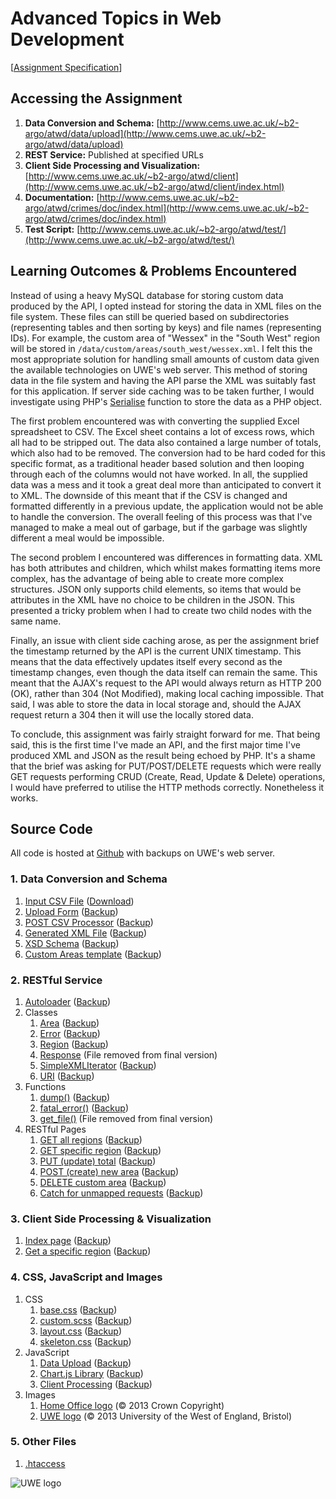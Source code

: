 # Advanced Topics in Web Development

[[Assignment Specification](http://www.cems.uwe.ac.uk/~p-chatterjee/modules/atwd/assignment/ATWD_Assignment_2013-14.html)]

## Accessing the Assignment

1. **Data Conversion and Schema:** [http://www.cems.uwe.ac.uk/~b2-argo/atwd/data/upload](http://www.cems.uwe.ac.uk/~b2-argo/atwd/data/upload)
2. **REST Service:** Published at specified URLs
3. **Client Side Processing and Visualization:** [http://www.cems.uwe.ac.uk/~b2-argo/atwd/client](http://www.cems.uwe.ac.uk/~b2-argo/atwd/client/index.html)
4. **Documentation:** [http://www.cems.uwe.ac.uk/~b2-argo/atwd/crimes/doc/index.html](http://www.cems.uwe.ac.uk/~b2-argo/atwd/crimes/doc/index.html)
5. **Test Script:** [http://www.cems.uwe.ac.uk/~b2-argo/atwd/test/](http://www.cems.uwe.ac.uk/~b2-argo/atwd/test/)

## Learning Outcomes & Problems Encountered

Instead of using a heavy MySQL database for storing custom data produced by the API, I opted instead for storing the data in XML files on the file system. These files can still be queried based on subdirectories (representing tables and then sorting by keys) and file names (representing IDs). For example, the custom area of "Wessex" in the "South West" region will be stored in `/data/custom/areas/south_west/wessex.xml`. I felt this the most appropriate solution for handling small amounts of custom data given the available technologies on UWE's web server. This method of storing data in the file system and having the API parse the XML was suitably fast for this application. If server side caching was to be taken further, I would investigate using PHP's [Serialise](http://www.php.net/manual/en/function.serialize.php) function to store the data as a PHP object. 

The first problem encountered was with converting the supplied Excel spreadsheet to CSV. The Excel sheet contains a lot of excess rows, which all had to be stripped out. The data also contained a large number of totals, which also had to be removed. The conversion had to be hard coded for this specific format, as a traditional header based solution and then looping through each of the columns would not have worked. In all, the supplied data was a mess and it took a great deal more than anticipated to convert it to XML. The downside of this meant that if the CSV is changed and formatted differently in a previous update, the application would not be able to handle the conversion. The overall feeling of this process was that I've managed to make a meal out of garbage, but if the garbage was slightly different a meal would be impossible.

The second problem I encountered was differences in formatting data. XML has both attributes and children, which whilst makes formatting items more complex, has the advantage of being able to create more complex structures. JSON only supports child elements, so items that would be attributes in the XML have no choice to be children in the JSON. This presented a tricky problem when I had to create two child nodes with the same name. 

Finally, an issue with client side caching arose, as per the assignment brief the timestamp returned by the API is the current UNIX timestamp. This means that the data effectively updates itself every second as the timestamp changes, even though the data itself can remain the same. This meant that the AJAX's request to the API would always return as HTTP 200 (OK), rather than 304 (Not Modified), making local caching impossible. That said, I was able to store the data in local storage and, should the AJAX request return a 304 then it will use the locally stored data.

To conclude, this assignment was fairly straight forward for me. That being said, this is the first time I've made an API, and the first major time I've produced XML and JSON as the result being echoed by PHP. It's a shame that the brief was asking for PUT/POST/DELETE requests which were really GET requests performing CRUD (Create, Read, Update & Delete) operations, I would have preferred to utilise the HTTP methods correctly. Nonetheless it works.

## Source Code

All code is hosted at [Github](https://github.com/benargo/atwd) with backups on UWE's web server.

### 1. Data Conversion and Schema
1. [Input CSV File](https://github.com/benargo/atwd/blob/master/data/recorded_crime.csv) ([Download](http://www.cems.uwe.ac.uk/~b2-argo/atwd/data/recorded_crime.csv))
2. [Upload Form](https://github.com/benargo/atwd/blob/master/data/upload.get.php) ([Backup](http://www.cems.uwe.ac.uk/~b2-argo/atwd/data/upload.get.phps))
3. [POST CSV Processor](https://github.com/benargo/atwd/blob/master/data/upload.post.php) ([Backup](http://www.cems.uwe.ac.uk/~b2-argo/atwd/data/upload.post.phps))
3. [Generated XML File](https://github.com/benargo/atwd/blob/master/data/recorded_crime.xml) ([Backup](http://www.cems.uwe.ac.uk/~b2-argo/atwd/data/recorded_crime.xml))
4. [XSD Schema](https://github.com/benargo/atwd/blob/master/data/recorded_crime.xsd) ([Backup](http://www.cems.uwe.ac.uk/~b2-argo/atwd/data/recorded_crime.xsd))
5. [Custom Areas template](https://github.com/benargo/atwd/blob/master/data/custom_areas.template.xml) ([Backup](http://www.cems.uwe.ac.uk/~b2-argo/atwd/data/custom_areas.template.xml))

### 2. RESTful Service
1. [Autoloader](https://github.com/benargo/atwd/blob/master/api/autoload.php) ([Backup](http://www.cems.uwe.ac.uk/~b2-argo/atwd/api/autoload.phps))
2. Classes
	1. [Area](https://github.com/benargo/atwd/blob/master/api/classes/area.php) ([Backup](http://www.cems.uwe.ac.uk/~b2-argo/atwd/api/classes/area.phps))
	2. [Error](https://github.com/benargo/atwd/blob/master/api/classes/error.php) ([Backup](http://www.cems.uwe.ac.uk/~b2-argo/atwd/api/classes/error.phps))	
	3. [Region](https://github.com/benargo/atwd/blob/master/api/classes/region.php) ([Backup](http://www.cems.uwe.ac.uk/~b2-argo/atwd/api/classes/region.phps))
	4. [Response](https://github.com/benargo/atwd/blob/1cc57d96595644c8633cdc87f2ad3b7f7d5a1570/api/classes/response.php) (File removed from final version)
	5. [SimpleXMLIterator](https://github.com/benargo/atwd/blob/master/api/classes/SimpleXMLIterator.php) ([Backup](http://www.cems.uwe.ac.uk/~b2-argo/atwd/api/classes/SimpleXMLIterator.phps))
	6. [URI](https://github.com/benargo/atwd/blob/master/api/classes/uri.php) ([Backup](http://www.cems.uwe.ac.uk/~b2-argo/atwd/api/classes/uri.phps))
3. Functions
	1. [dump()](https://github.com/benargo/atwd/blob/master/api/functions/dump.php) ([Backup](http://www.cems.uwe.ac.uk/~b2-argo/atwd/api/functions/dump.phps))
	2. [fatal_error()](https://github.com/benargo/atwd/blob/master/api/functions/fatal_error.php) ([Backup](http://www.cems.uwe.ac.uk/~b2-argo/atwd/api/functions/fatal_error.phps))
	3. [get_file()](https://github.com/benargo/atwd/blob/25b03e2e10ed4d59ebe7022c20335c10adc4dc4c/api/functions/get_file.php) (File removed from final version)
4. RESTful Pages
	1. [GET all regions](https://github.com/benargo/atwd/blob/master/api/getAll.php) ([Backup](http://www.cems.uwe.ac.uk/~b2-argo/atwd/api/getAll.phps))
	2. [GET specific region](https://github.com/benargo/atwd/blob/master/api/get.php) ([Backup](http://www.cems.uwe.ac.uk/~b2-argo/atwd/api/get.phps))
	3. [PUT (update) total](https://github.com/benargo/atwd/blob/master/api/put.php) ([Backup](http://www.cems.uwe.ac.uk/~b2-argo/atwd/api/put.phps))
	4. [POST (create) new area](https://github.com/benargo/atwd/blob/master/api/post.php) ([Backup](http://www.cems.uwe.ac.uk/~b2-argo/atwd/api/post.phps))
	5. [DELETE custom area](https://github.com/benargo/atwd/blob/master/api/delete.php) ([Backup](http://www.cems.uwe.ac.uk/~b2-argo/atwd/api/delete.phps))
	6. [Catch for unmapped requests](https://github.com/benargo/atwd/blob/master/api/catch_all.php) ([Backup](http://www.cems.uwe.ac.uk/~b2-argo/atwd/api/catch_all.phps))

### 3. Client Side Processing & Visualization
1. [Index page](https://github.com/benargo/atwd/blob/master/client/index.html) ([Backup](http://www.cems.uwe.ac.uk/~b2-argo/atwd/client/))
2. [Get a specific region](https://github.com/benargo/atwd/blob/master/client/get-region.html) ([Backup](http://www.cems.uwe.ac.uk/~b2-argo/atwd/client/get-region.html))

### 4. CSS, JavaScript and Images
1. CSS
	1. [base.css](https://github.com/benargo/atwd/blob/master/media/css/base.css) ([Backup](http://www.cems.uwe.ac.uk/~b2-argo/atwd/media/css/base.css))
	2. [custom.scss](https://github.com/benargo/atwd/blob/master/media/css/custom.scss) ([Backup](http://www.cems.uwe.ac.uk/~b2-argo/atwd/media/css/custom.scss))
	3. [layout.css](https://github.com/benargo/atwd/blob/master/media/css/layout.css) ([Backup](http://www.cems.uwe.ac.uk/~b2-argo/atwd/media/css/layout.css))
	4. [skeleton.css](https://github.com/benargo/atwd/blob/master/media/css/skeleton.css) ([Backup](http://www.cems.uwe.ac.uk/~b2-argo/atwd/media/css/skeleton.css))
2. JavaScript
	1. [Data Upload](https://github.com/benargo/atwd/blob/master/media/js/data-upload.js) ([Backup](http://www.cems.uwe.ac.uk/~b2-argo/atwd/media/js/data-upload.js))
	2. [Chart.js Library](https://github.com/benargo/atwd/blob/master/media/js/chart.js) ([Backup](www.cems.uwe.ac.uk/~b2-argo/atwd/media/js/chart.js))
	3. [Client Processing](https://github.com/benargo/atwd/blob/master/media/js/client.js) ([Backup](http://www.cems.uwe.ac.uk/~b2-argo/atwd/media/js/client.js))
3. Images
	1. [Home Office logo](http://www.cems.uwe.ac.uk/~b2-argo/atwd/media/images/home_office.75px.png) (&copy; 2013 Crown Copyright)
	2. [UWE logo](http://www.cems.uwe.ac.uk/~b2-argo/atwd/media/images/uwe.75px.png) (&copy; 2013 University of the West of England, Bristol)
	
### 5. Other Files
1. [.htaccess](https://github.com/benargo/atwd/blob/master/.htaccess)

![UWE logo](http://www.cems.uwe.ac.uk/~b2-argo/atwd/media/images/uwe.75px.png)